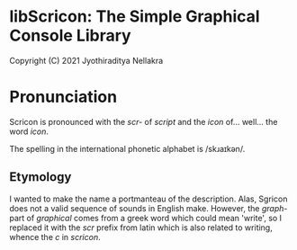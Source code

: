 # libScricon: The Simple Graphical Console Library
Copyright (C) 2021 Jyothiraditya Nellakra

# Pronunciation
Scricon is pronounced with the _scr-_ of _script_ and the _icon_ of... well... the word _icon_.

The spelling in the international phonetic alphabet is /skɹaɪkən/.

## Etymology

I wanted to make the name a portmanteau of the description. Alas, Sgricon does not a valid sequence of sounds in English make. However, the _graph-_ part of _graphical_ comes from a greek word which could mean 'write', so I replaced it with the _scr_ prefix from latin which is also related to writing, whence the _c_ in _scricon_.
